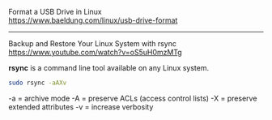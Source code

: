 Format a USB Drive in Linux  
https://www.baeldung.com/linux/usb-drive-format

---

Backup and Restore Your Linux System with rsync  
https://www.youtube.com/watch?v=oS5uH0mzMTg  

**rsync** is a command line tool available on any Linux system.  
```bash
sudo rsync -aAXv
```
-a = archive mode
-A = preserve ACLs (access control lists)
-X = preserve extended attributes
-v = increase verbosity


